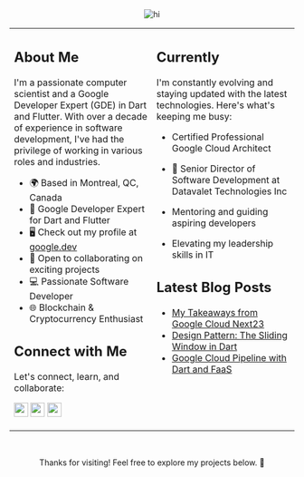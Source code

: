<div align="center">
<img src="https://github.com/bwnyasse/bwnyasse/assets/5323628/c7a2a11c-065b-4982-b329-6031226a9e0c)" alt="hi">
</div>

<!-- Two-Column Table -->
<table style="width:100%">
<tr>
<td valign="top" width="50%">
<!-- Introduction Section -->
<h2>About Me</h2>

I'm a passionate computer scientist and a Google Developer Expert (GDE) in Dart and Flutter. With over a decade of experience in software development, I've had the privilege of working in various roles and industries.

- 🌍 Based in Montreal, QC, Canada
- 🚀 Google Developer Expert for Dart and Flutter
- 🖥️ Check out my profile at [google.dev](https://g.dev/bwnyasse)
- 🤝 Open to collaborating on exciting projects
- 💻 Passionate Software Developer
- 🌐 Blockchain & Cryptocurrency Enthusiast

<h2>Connect with Me</h2>

Let's connect, learn, and collaborate:

<p>
  <a href="https://www.twitter.com/bwnyasse"><img src="https://img.shields.io/badge/twitter-%231DA1F2.svg?&style=for-the-badge&logo=twitter&logoColor=white" height=25></a> 
  <a href="https://www.linkedin.com/in/bwnyasse"><img src="https://img.shields.io/badge/linkedin-%230077B5.svg?&style=for-the-badge&logo=linkedin&logoColor=white" height=25></a> 
  <a href="https://developers.google.com/community/experts/directory/profile/profile-boriswilfried_nyasse"><img src="https://img.shields.io/badge/Google-GDEProfile-blue" height=25></a>
</div>
</td>
<td valign="top" width="50%">
<!-- Current Focus Section -->
<h2>Currently</h2>

I'm constantly evolving and staying updated with the latest technologies. Here's what's keeping me busy:

- Certified Professional Google Cloud Architect

- 💼 Senior Director of Software Development at Datavalet Technologies Inc
- Mentoring and guiding aspiring developers
- Elevating my leadership skills in IT

<h2>Latest Blog Posts</h2>
  <ul>
    <li><a href="https://bwnyasse.net/post/14-google-cloud-next23/">My Takeaways from Google Cloud Next23</a></li>
    <li><a href="https://bwnyasse.net/post/13-design-pattern-part-1/">Design Pattern: The Sliding Window in Dart</a></li>
    <li><a href="https://bwnyasse.net/post/12-gcloud-dart-faas-part-1/">Google Cloud Pipeline with Dart and FaaS</a></li>
  </ul>
</td>
</tr>
</table>

<!-- Footer Section -->
<div align="center">
<br>
<p>Thanks for visiting! Feel free to explore my projects below. 🚀</p>
</div>
